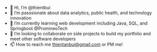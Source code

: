 - 👋 Hi, I’m @thientbui
- 👀 I’m passsionate about data analytics, public health, and technology innovation
- 🌱 I’m currently learning web development including Java, SQL, and Springboot @PromineoTech
- 💞️ I’m looking to collaborate on side projects to build my portfolio and meet other software developers 
- 📫 How to reach me thientanbui@gmail.com or PM me! 

<!---
thientbui/thientbui is a ✨ special ✨ repository because its `README.md` (this file) appears on your GitHub profile.
You can click the Preview link to take a look at your changes.
--->
